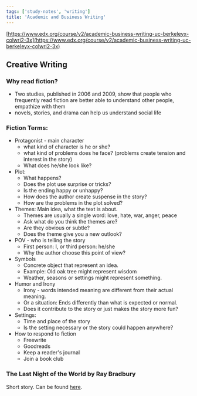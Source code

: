 ```yaml
---
tags: ['study-notes', 'writing']
title: 'Academic and Business Writing'
---
```

[https://www.edx.org/course/v2/academic-business-writing-uc-berkeleyx-colwri2-3x](https://www.edx.org/course/v2/academic-business-writing-uc-berkeleyx-colwri2-3x)

## Creative Writing

### Why read fiction?
- Two studies, published in 2006 and 2009, show that people who frequently read fiction are better able to understand other people, empathize with them
- novels, stories, and drama can help us understand social life

### Fiction Terms:
- Protagonist - main character
  - what kind of character is he or she?
  - what kind of problems does he face? (problems create tension and interest in the story)
  - What does he/she look like?
- Plot:
  - What happens?
  - Does the plot use surprise or tricks?
  - Is the ending happy or unhappy?
  - How does the author create suspense in the story?
  - How are the problems in the plot solved?
- Themes: Main idea, what the text is about.
  - Themes are usually a single word: love, hate, war, anger, peace
  - Ask what do you think the themes are?
  - Are they obvious or subtle?
  - Does the theme give you a new outlook?
- POV - who is telling the story
  - First person: I, or third person: he/she
  - Why the author choose this point of view?
- Symbols
  - Concrete object that represent an idea.
  - Example: Old oak tree might represent wisdom
  - Weather, seasons or settings might represent something.
- Humor and Irony
  - Irony - words intended meaning are different from their actual meaning.
  - Or a situation: Ends differently than what is expected or normal.
  - Does it contribute to the story or just makes the story more fun?
- Settings:
  - Time and place of the story
  - Is the setting necessary or the story could happen anywhere?
- How to respond to fiction
  - Freewrite
  - Goodreads
  - Keep a reader's journal
  - Join a book club

### The Last Night of the World by Ray Bradbury
Short story. Can be found [here](http://www.esquire.com/entertainment/books/a14340/ray-bradbury-last-night-of-the-world-0251/).
